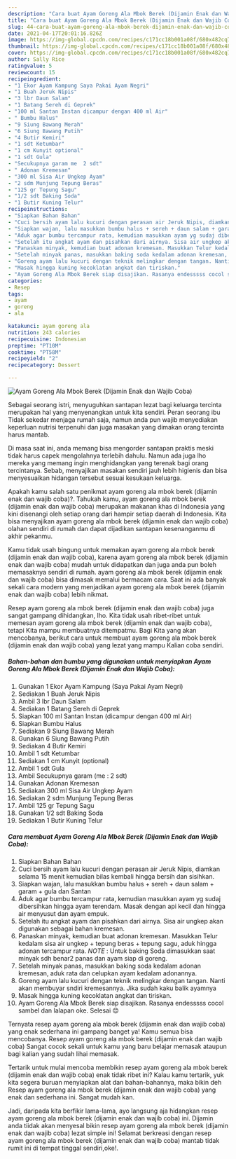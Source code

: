 ```yaml
---
description: "Cara buat Ayam Goreng Ala Mbok Berek (Dijamin Enak dan Wajib Coba) yang nikmat Untuk Jualan"
title: "Cara buat Ayam Goreng Ala Mbok Berek (Dijamin Enak dan Wajib Coba) yang nikmat Untuk Jualan"
slug: 44-cara-buat-ayam-goreng-ala-mbok-berek-dijamin-enak-dan-wajib-coba-yang-nikmat-untuk-jualan
date: 2021-04-17T20:01:16.826Z
image: https://img-global.cpcdn.com/recipes/c171cc18b001a08f/680x482cq70/ayam-goreng-ala-mbok-berek-dijamin-enak-dan-wajib-coba-foto-resep-utama.jpg
thumbnail: https://img-global.cpcdn.com/recipes/c171cc18b001a08f/680x482cq70/ayam-goreng-ala-mbok-berek-dijamin-enak-dan-wajib-coba-foto-resep-utama.jpg
cover: https://img-global.cpcdn.com/recipes/c171cc18b001a08f/680x482cq70/ayam-goreng-ala-mbok-berek-dijamin-enak-dan-wajib-coba-foto-resep-utama.jpg
author: Sally Rice
ratingvalue: 5
reviewcount: 15
recipeingredient:
- "1 Ekor Ayam Kampung Saya Pakai Ayam Negri"
- "1 Buah Jeruk Nipis"
- "3 lbr Daun Salam"
- "1 Batang Sereh di Geprek"
- "100 ml Santan Instan dicampur dengan 400 ml Air"
- " Bumbu Halus"
- "9 Siung Bawang Merah"
- "6 Siung Bawang Putih"
- "4 Butir Kemiri"
- "1 sdt Ketumbar"
- "1 cm Kunyit optional"
- "1 sdt Gula"
- "Secukupnya garam me  2 sdt"
- " Adonan Kremesan"
- "300 ml Sisa Air Ungkep Ayam"
- "2 sdm Munjung Tepung Beras"
- "125 gr Tepung Sagu"
- "1/2 sdt Baking Soda"
- "1 Butir Kuning Telur"
recipeinstructions:
- "Siapkan Bahan Bahan"
- "Cuci bersih ayam lalu kucuri dengan perasan air Jeruk Nipis, diamkan selama 15 menit kemudian bilas kembali hingga bersih dan sisihkan."
- "Siapkan wajan, lalu masukkan bumbu halus + sereh + daun salam + garam + gula dan Santan"
- "Aduk agar bumbu tercampur rata, kemudian masukkan ayam yg sudaj dibersihkan hingga ayam terendam. Masak dengan api kecil dan hingga air menyusut dan ayam empuk."
- "Setelah itu angkat ayam dan pisahkan dari airnya. Sisa air ungkep akan digunakan sebagai bahan kremesan."
- "Panaskan minyak, kemudian buat adonan kremesan. Masukkan Telur kedalam sisa air ungkep + tepung beras + tepung sagu, aduk hingga adonan tercampur rata. *NOTE* : Untuk baking Soda dimasukkan saat minyak sdh benar2 panas dan ayam siap di goreng."
- "Setelah minyak panas, masukkan baking soda kedalam adonan kremesan, aduk rata dan celupkan ayam kedalam adonannya."
- "Goreng ayam lalu kucuri dengan teknik melingkar dengan tangan. Nanti akan membuyar sndiri kremesannya. Jika sudah kaku balik ayamnya"
- "Masak hingga kuning kecoklatan angkat dan tiriskan."
- "Ayam Goreng Ala Mbok Berek siap disajikan. Rasanya endesssss cocol sambel dan lalapan oke. Selesai 😊"
categories:
- Resep
tags:
- ayam
- goreng
- ala

katakunci: ayam goreng ala 
nutrition: 243 calories
recipecuisine: Indonesian
preptime: "PT10M"
cooktime: "PT58M"
recipeyield: "2"
recipecategory: Dessert

---
```



![Ayam Goreng Ala Mbok Berek (Dijamin Enak dan Wajib Coba)](https://img-global.cpcdn.com/recipes/c171cc18b001a08f/680x482cq70/ayam-goreng-ala-mbok-berek-dijamin-enak-dan-wajib-coba-foto-resep-utama.jpg)

Sebagai seorang istri, menyuguhkan santapan lezat bagi keluarga tercinta merupakan hal yang menyenangkan untuk kita sendiri. Peran seorang ibu Tidak sekedar menjaga rumah saja, namun anda pun wajib menyediakan keperluan nutrisi terpenuhi dan juga masakan yang dimakan orang tercinta harus mantab.

Di masa  saat ini, anda memang bisa mengorder santapan praktis meski tidak harus capek mengolahnya terlebih dahulu. Namun ada juga lho mereka yang memang ingin menghidangkan yang terenak bagi orang tercintanya. Sebab, menyajikan masakan sendiri jauh lebih higienis dan bisa menyesuaikan hidangan tersebut sesuai kesukaan keluarga. 



Apakah kamu salah satu penikmat ayam goreng ala mbok berek (dijamin enak dan wajib coba)?. Tahukah kamu, ayam goreng ala mbok berek (dijamin enak dan wajib coba) merupakan makanan khas di Indonesia yang kini disenangi oleh setiap orang dari hampir setiap daerah di Indonesia. Kita bisa menyajikan ayam goreng ala mbok berek (dijamin enak dan wajib coba) olahan sendiri di rumah dan dapat dijadikan santapan kesenanganmu di akhir pekanmu.

Kamu tidak usah bingung untuk memakan ayam goreng ala mbok berek (dijamin enak dan wajib coba), karena ayam goreng ala mbok berek (dijamin enak dan wajib coba) mudah untuk didapatkan dan juga anda pun boleh memasaknya sendiri di rumah. ayam goreng ala mbok berek (dijamin enak dan wajib coba) bisa dimasak memalui bermacam cara. Saat ini ada banyak sekali cara modern yang menjadikan ayam goreng ala mbok berek (dijamin enak dan wajib coba) lebih nikmat.

Resep ayam goreng ala mbok berek (dijamin enak dan wajib coba) juga sangat gampang dihidangkan, lho. Kita tidak usah ribet-ribet untuk memesan ayam goreng ala mbok berek (dijamin enak dan wajib coba), tetapi Kita mampu membuatnya ditempatmu. Bagi Kita yang akan mencobanya, berikut cara untuk membuat ayam goreng ala mbok berek (dijamin enak dan wajib coba) yang lezat yang mampu Kalian coba sendiri.

<!--inarticleads1-->

##### Bahan-bahan dan bumbu yang digunakan untuk menyiapkan Ayam Goreng Ala Mbok Berek (Dijamin Enak dan Wajib Coba):

1. Gunakan 1 Ekor Ayam Kampung (Saya Pakai Ayam Negri)
1. Sediakan 1 Buah Jeruk Nipis
1. Ambil 3 lbr Daun Salam
1. Sediakan 1 Batang Sereh di Geprek
1. Siapkan 100 ml Santan Instan (dicampur dengan 400 ml Air)
1. Siapkan  Bumbu Halus
1. Sediakan 9 Siung Bawang Merah
1. Gunakan 6 Siung Bawang Putih
1. Sediakan 4 Butir Kemiri
1. Ambil 1 sdt Ketumbar
1. Sediakan 1 cm Kunyit (optional)
1. Ambil 1 sdt Gula
1. Ambil Secukupnya garam (me : 2 sdt)
1. Gunakan  Adonan Kremesan
1. Sediakan 300 ml Sisa Air Ungkep Ayam
1. Sediakan 2 sdm Munjung Tepung Beras
1. Ambil 125 gr Tepung Sagu
1. Gunakan 1/2 sdt Baking Soda
1. Sediakan 1 Butir Kuning Telur




<!--inarticleads2-->

##### Cara membuat Ayam Goreng Ala Mbok Berek (Dijamin Enak dan Wajib Coba):

1. Siapkan Bahan Bahan
1. Cuci bersih ayam lalu kucuri dengan perasan air Jeruk Nipis, diamkan selama 15 menit kemudian bilas kembali hingga bersih dan sisihkan.
1. Siapkan wajan, lalu masukkan bumbu halus + sereh + daun salam + garam + gula dan Santan
1. Aduk agar bumbu tercampur rata, kemudian masukkan ayam yg sudaj dibersihkan hingga ayam terendam. Masak dengan api kecil dan hingga air menyusut dan ayam empuk.
1. Setelah itu angkat ayam dan pisahkan dari airnya. Sisa air ungkep akan digunakan sebagai bahan kremesan.
1. Panaskan minyak, kemudian buat adonan kremesan. Masukkan Telur kedalam sisa air ungkep + tepung beras + tepung sagu, aduk hingga adonan tercampur rata. *NOTE* : Untuk baking Soda dimasukkan saat minyak sdh benar2 panas dan ayam siap di goreng.
1. Setelah minyak panas, masukkan baking soda kedalam adonan kremesan, aduk rata dan celupkan ayam kedalam adonannya.
1. Goreng ayam lalu kucuri dengan teknik melingkar dengan tangan. Nanti akan membuyar sndiri kremesannya. Jika sudah kaku balik ayamnya
1. Masak hingga kuning kecoklatan angkat dan tiriskan.
1. Ayam Goreng Ala Mbok Berek siap disajikan. Rasanya endesssss cocol sambel dan lalapan oke. Selesai 😊




Ternyata resep ayam goreng ala mbok berek (dijamin enak dan wajib coba) yang enak sederhana ini gampang banget ya! Kamu semua bisa mencobanya. Resep ayam goreng ala mbok berek (dijamin enak dan wajib coba) Sangat cocok sekali untuk kamu yang baru belajar memasak ataupun bagi kalian yang sudah lihai memasak.

Tertarik untuk mulai mencoba membikin resep ayam goreng ala mbok berek (dijamin enak dan wajib coba) enak tidak ribet ini? Kalau kamu tertarik, yuk kita segera buruan menyiapkan alat dan bahan-bahannya, maka bikin deh Resep ayam goreng ala mbok berek (dijamin enak dan wajib coba) yang enak dan sederhana ini. Sangat mudah kan. 

Jadi, daripada kita berfikir lama-lama, ayo langsung aja hidangkan resep ayam goreng ala mbok berek (dijamin enak dan wajib coba) ini. Dijamin anda tiidak akan menyesal bikin resep ayam goreng ala mbok berek (dijamin enak dan wajib coba) lezat simple ini! Selamat berkreasi dengan resep ayam goreng ala mbok berek (dijamin enak dan wajib coba) mantab tidak rumit ini di tempat tinggal sendiri,oke!.

